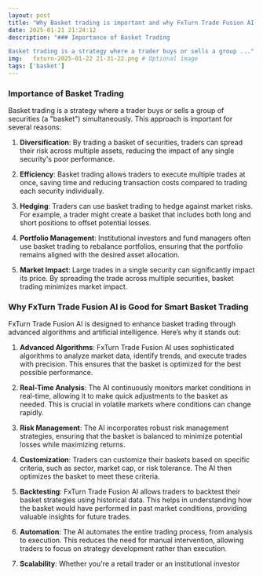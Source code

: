 ```yaml
---
layout: post
title: "Why Basket trading is important and why FxTurn Trade Fusion AI is good?"
date: 2025-01-21 21:24:12 
description: "### Importance of Basket Trading

Basket trading is a strategy where a trader buys or sells a group ..."  # Short description
img:   fxturn-2025-01-22 21-31-22.png # Optional image
tags: ['basket']
---
```


### Importance of Basket Trading

Basket trading is a strategy where a trader buys or sells a group of securities (a "basket") simultaneously. This approach is important for several reasons:

1. **Diversification**: By trading a basket of securities, traders can spread their risk across multiple assets, reducing the impact of any single security's poor performance.

2. **Efficiency**: Basket trading allows traders to execute multiple trades at once, saving time and reducing transaction costs compared to trading each security individually.

3. **Hedging**: Traders can use basket trading to hedge against market risks. For example, a trader might create a basket that includes both long and short positions to offset potential losses.

4. **Portfolio Management**: Institutional investors and fund managers often use basket trading to rebalance portfolios, ensuring that the portfolio remains aligned with the desired asset allocation.

5. **Market Impact**: Large trades in a single security can significantly impact its price. By spreading the trade across multiple securities, basket trading minimizes market impact.

### Why FxTurn Trade Fusion AI is Good for Smart Basket Trading

FxTurn Trade Fusion AI is designed to enhance basket trading through advanced algorithms and artificial intelligence. Here’s why it stands out:

1. **Advanced Algorithms**: FxTurn Trade Fusion AI uses sophisticated algorithms to analyze market data, identify trends, and execute trades with precision. This ensures that the basket is optimized for the best possible performance.

2. **Real-Time Analysis**: The AI continuously monitors market conditions in real-time, allowing it to make quick adjustments to the basket as needed. This is crucial in volatile markets where conditions can change rapidly.

3. **Risk Management**: The AI incorporates robust risk management strategies, ensuring that the basket is balanced to minimize potential losses while maximizing returns.

4. **Customization**: Traders can customize their baskets based on specific criteria, such as sector, market cap, or risk tolerance. The AI then optimizes the basket to meet these criteria.

5. **Backtesting**: FxTurn Trade Fusion AI allows traders to backtest their basket strategies using historical data. This helps in understanding how the basket would have performed in past market conditions, providing valuable insights for future trades.

6. **Automation**: The AI automates the entire trading process, from analysis to execution. This reduces the need for manual intervention, allowing traders to focus on strategy development rather than execution.

7. **Scalability**: Whether you're a retail trader or an institutional investor
